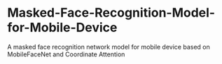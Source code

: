 # Masked-Face-Recognition-Model-for-Mobile-Device
A masked face recognition network model for mobile  device based on MobileFaceNet and Coordinate Attention
